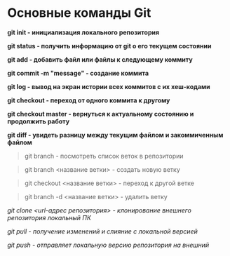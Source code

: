 # Основные команды Git

**git init - инициализация локального репозитория**

**git status - получить информацию от git о его текущем состоянии**

**git add - добавить файл или файлы к следующему коммиту**

**git commit -m "message" - создание коммита**

**git log - вывод на экран истории всех коммитов с их хеш-кодами**

**git checkout - переход от одного коммита к другому**

**git checkout master - вернуться к актуальному состоянию и продолжить работу**

**git diff - увидеть разницу между текущим файлом и закоммиченным файлом**

>git branch - посмотреть список веток в репозитории

>git branch <название ветки> - создать новую ветку

>git checkout <название ветки> - переход к другой ветке

>git branch -d <название ветки> - удалить ветку

*git clone <url-адрес репозитория> - клонирование внешнего репозитория локальный ПК*

*git pull - получение изменений и слияние с локальной версией*

*git push - отправляет локальную версию репозитория на внешний*


